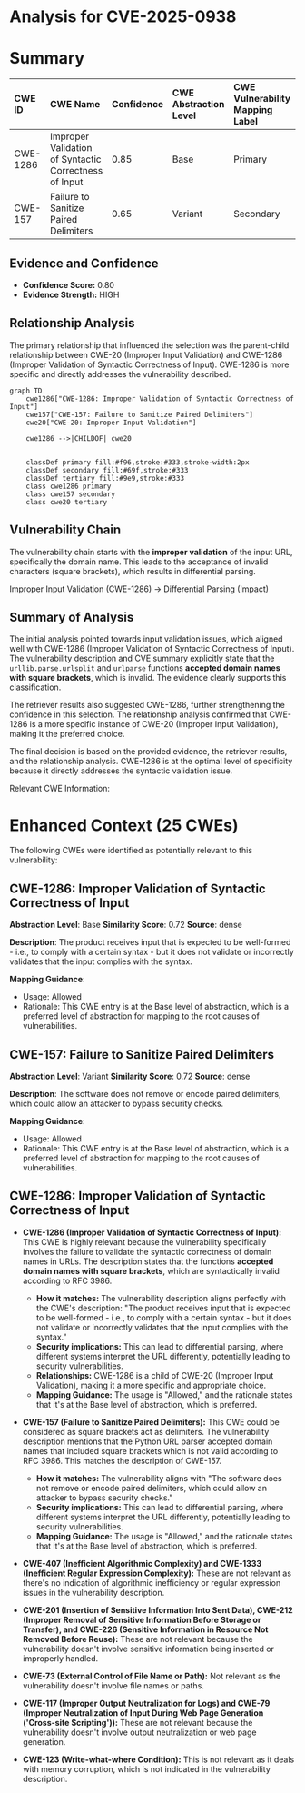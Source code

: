 # Analysis for CVE-2025-0938

# Summary

| CWE ID    | CWE Name                                                                                    | Confidence | CWE Abstraction Level | CWE Vulnerability Mapping Label | CWE-Vulnerability Mapping Notes |
| :--------- | :------------------------------------------------------------------------------------------ | :--------- | :---------------------- | :------------------------------ | :------------------------------ |
| CWE-1286 | Improper Validation of Syntactic Correctness of Input                                       | 0.85      | Base                    | Primary                         | Allowed                         |
| CWE-157 | Failure to Sanitize Paired Delimiters | 0.65      | Variant                    | Secondary                         | Allowed                         |

## Evidence and Confidence

*   **Confidence Score:** 0.80
*   **Evidence Strength:** HIGH

## Relationship Analysis

The primary relationship that influenced the selection was the parent-child relationship between CWE-20 (Improper Input Validation) and CWE-1286 (Improper Validation of Syntactic Correctness of Input). CWE-1286 is more specific and directly addresses the vulnerability described.

```mermaid
graph TD
    cwe1286["CWE-1286: Improper Validation of Syntactic Correctness of Input"]
    cwe157["CWE-157: Failure to Sanitize Paired Delimiters"]
    cwe20["CWE-20: Improper Input Validation"]
    
    cwe1286 -->|CHILDOF| cwe20
    

    classDef primary fill:#f96,stroke:#333,stroke-width:2px
    classDef secondary fill:#69f,stroke:#333
    classDef tertiary fill:#9e9,stroke:#333
    class cwe1286 primary
    class cwe157 secondary
    class cwe20 tertiary
```

## Vulnerability Chain

The vulnerability chain starts with the **improper validation** of the input URL, specifically the domain name. This leads to the acceptance of invalid characters (square brackets), which results in differential parsing.

Improper Input Validation (CWE-1286) -> Differential Parsing (Impact)

## Summary of Analysis

The initial analysis pointed towards input validation issues, which aligned well with CWE-1286 (Improper Validation of Syntactic Correctness of Input). The vulnerability description and CVE summary explicitly state that the `urllib.parse.urlsplit` and `urlparse` functions **accepted domain names with square brackets**, which is invalid. The evidence clearly supports this classification.

The retriever results also suggested CWE-1286, further strengthening the confidence in this selection. The relationship analysis confirmed that CWE-1286 is a more specific instance of CWE-20 (Improper Input Validation), making it the preferred choice.

The final decision is based on the provided evidence, the retriever results, and the relationship analysis. CWE-1286 is at the optimal level of specificity because it directly addresses the syntactic validation issue.

Relevant CWE Information:

# Enhanced Context (25 CWEs)
The following CWEs were identified as potentially relevant to this vulnerability:

## CWE-1286: Improper Validation of Syntactic Correctness of Input
**Abstraction Level**: Base
**Similarity Score**: 0.72
**Source**: dense

**Description**:
The product receives input that is expected to be well-formed - i.e., to comply with a certain syntax - but it does not validate or incorrectly validates that the input complies with the syntax.

**Mapping Guidance**:
- Usage: Allowed
- Rationale: This CWE entry is at the Base level of abstraction, which is a preferred level of abstraction for mapping to the root causes of vulnerabilities.

## CWE-157: Failure to Sanitize Paired Delimiters
**Abstraction Level**: Variant
**Similarity Score**: 0.72
**Source**: dense

**Description**: The software does not remove or encode paired delimiters, which could allow an attacker to bypass security checks.

**Mapping Guidance**:
- Usage: Allowed
- Rationale: This CWE entry is at the Base level of abstraction, which is a preferred level of abstraction for mapping to the root causes of vulnerabilities.

## CWE-1286: Improper Validation of Syntactic Correctness of Input

*   **CWE-1286 (Improper Validation of Syntactic Correctness of Input):** This CWE is highly relevant because the vulnerability specifically involves the failure to validate the syntactic correctness of domain names in URLs. The description states that the functions **accepted domain names with square brackets**, which are syntactically invalid according to RFC 3986.
    *   **How it matches:** The vulnerability description aligns perfectly with the CWE's description: "The product receives input that is expected to be well-formed - i.e., to comply with a certain syntax - but it does not validate or incorrectly validates that the input complies with the syntax."
    *   **Security implications:** This can lead to differential parsing, where different systems interpret the URL differently, potentially leading to security vulnerabilities.
    *   **Relationships:** CWE-1286 is a child of CWE-20 (Improper Input Validation), making it a more specific and appropriate choice.
    *   **Mapping Guidance:** The usage is "Allowed," and the rationale states that it's at the Base level of abstraction, which is preferred.

*   **CWE-157 (Failure to Sanitize Paired Delimiters):** This CWE could be considered as square brackets act as delimiters. The vulnerability description mentions that the Python URL parser accepted domain names that included square brackets which is not valid according to RFC 3986. This matches the description of CWE-157.
    *   **How it matches:** The vulnerability aligns with "The software does not remove or encode paired delimiters, which could allow an attacker to bypass security checks."
    *   **Security implications:** This can lead to differential parsing, where different systems interpret the URL differently, potentially leading to security vulnerabilities.
    *   **Mapping Guidance:** The usage is "Allowed," and the rationale states that it's at the Base level of abstraction, which is preferred.

*   **CWE-407 (Inefficient Algorithmic Complexity) and CWE-1333 (Inefficient Regular Expression Complexity):** These are not relevant as there's no indication of algorithmic inefficiency or regular expression issues in the vulnerability description.

*   **CWE-201 (Insertion of Sensitive Information Into Sent Data), CWE-212 (Improper Removal of Sensitive Information Before Storage or Transfer), and CWE-226 (Sensitive Information in Resource Not Removed Before Reuse):** These are not relevant because the vulnerability doesn't involve sensitive information being inserted or improperly handled.

*   **CWE-73 (External Control of File Name or Path):** Not relevant as the vulnerability doesn't involve file names or paths.

*   **CWE-117 (Improper Output Neutralization for Logs) and CWE-79 (Improper Neutralization of Input During Web Page Generation ('Cross-site Scripting')):** These are not relevant because the vulnerability doesn't involve output neutralization or web page generation.

*   **CWE-123 (Write-what-where Condition):** This is not relevant as it deals with memory corruption, which is not indicated in the vulnerability description.